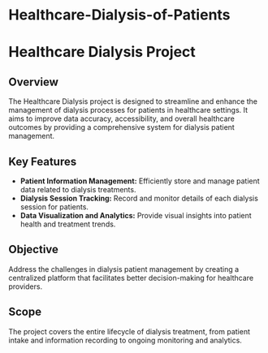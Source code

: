 # Healthcare-Dialysis-of-Patients
# Healthcare Dialysis Project

## Overview

The Healthcare Dialysis project is designed to streamline and enhance the management of dialysis processes for patients in healthcare settings. It aims to improve data accuracy, accessibility, and overall healthcare outcomes by providing a comprehensive system for dialysis patient management.

## Key Features

- **Patient Information Management:** Efficiently store and manage patient data related to dialysis treatments.
- **Dialysis Session Tracking:** Record and monitor details of each dialysis session for patients.
- **Data Visualization and Analytics:** Provide visual insights into patient health and treatment trends.
  
## Objective

Address the challenges in dialysis patient management by creating a centralized platform that facilitates better decision-making for healthcare providers.


## Scope

The project covers the entire lifecycle of dialysis treatment, from patient intake and information recording to ongoing monitoring and analytics.


